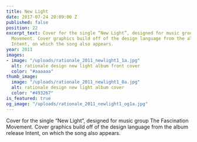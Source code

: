 ```yaml
---
title: New Light
date: 2017-07-24 20:09:00 Z
published: false
position: 22
excerpt_text: Cover for the single “New Light”, designed for music group The Fascination
  Movement. Cover graphics build off of the design language from the album release
  Intent, on which the song also appears.
year: 2011
images:
- image: "/uploads/rationale_2011_newlight1_1a.jpg"
  alt: rationale design new light album front cover
  color: "#aaaaaa"
thumb_image:
  image: "/uploads/rationale_2011_newlight1_0a.jpg"
  alt: rationale design new light album cover
  color: "#493267"
is_featured: true
og_image: "/uploads/rationale_2011_newlight1_og1a.jpg"
---
```


Cover for the single “New Light”, designed for music group The Fascination Movement. Cover graphics build off of the design language from the album release Intent, on which the song also appears.